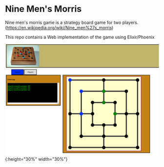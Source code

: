 # Nine Men's Morris

Nine men's morris game is a strategy board game for two players.
(https://en.wikipedia.org/wiki/Nine_men%27s_morris)


This repo contains a Web implementation of the game using Elixir/Phoenix

![board-image](doc/img/board.png){:height="30%" width="30%"}

